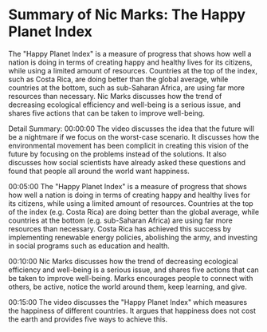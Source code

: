 # Summary of Nic Marks: The Happy Planet Index

The "Happy Planet Index" is a measure of progress that shows how well a nation is doing in terms of creating happy and healthy lives for its citizens, while using a limited amount of resources. Countries at the top of the index, such as Costa Rica, are doing better than the global average, while countries at the bottom, such as sub-Saharan Africa, are using far more resources than necessary. Nic Marks discusses how the trend of decreasing ecological efficiency and well-being is a serious issue, and shares five actions that can be taken to improve well-being.

Detail Summary: 
00:00:00
The video discusses the idea that the future will be a nightmare if we focus on the worst-case scenario. It discusses how the environmental movement has been complicit in creating this vision of the future by focusing on the problems instead of the solutions. It also discusses how social scientists have already asked these questions and found that people all around the world want happiness.

00:05:00
The "Happy Planet Index" is a measure of progress that shows how well a nation is doing in terms of creating happy and healthy lives for its citizens, while using a limited amount of resources. Countries at the top of the index (e.g. Costa Rica) are doing better than the global average, while countries at the bottom (e.g. sub-Saharan Africa) are using far more resources than necessary. Costa Rica has achieved this success by implementing renewable energy policies, abolishing the army, and investing in social programs such as education and health.

00:10:00
Nic Marks discusses how the trend of decreasing ecological efficiency and well-being is a serious issue, and shares five actions that can be taken to improve well-being. Marks encourages people to connect with others, be active, notice the world around them, keep learning, and give.

00:15:00
The video discusses the "Happy Planet Index" which measures the happiness of different countries. It argues that happiness does not cost the earth and provides five ways to achieve this.

